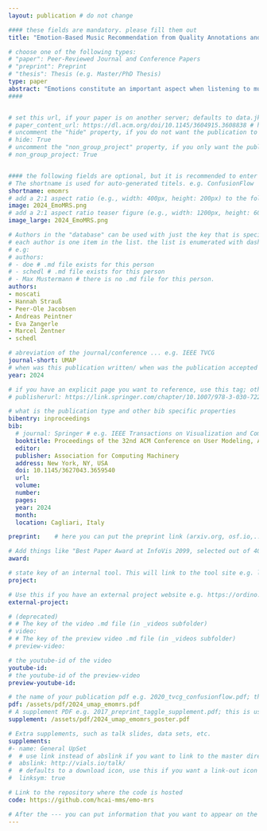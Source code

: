 ```yaml
---
layout: publication # do not change

#### these fields are mandatory. please fill them out
title: "Emotion-Based Music Recommendation from Quality Annotations and Large-Scale User-Generated Tags" # title of your publication 

# choose one of the following types:
# "paper": Peer-Reviewed Journal and Conference Papers
# "preprint": Preprint
# "thesis": Thesis (e.g. Master/PhD Thesis)
type: paper
abstract: "Emotions constitute an important aspect when listening to music. While manual annotations from user studies grounded in psychological research on music and emotions provide a well-defined and fine-grained description of the emotions evoked when listening to a music track, user-generated tags provide an alternative view stemming from large-scale data. In this work, we examine the relationship between these two emotional characterizations of music and analyze their impact on the performance of emotion-based music recommender systems individually and jointly. Our analysis shows that (i) the agreement between the two characterizations, as measured with Cohen's kappa coefficient and Kendall rank correlation, is often low, (ii) Leveraging the emotion profile based on the intensity of evoked emotions from high-quality annotations leads to performances that are stable across different recommendation algorithms; (iii) Simultaneously leveraging the emotion profiles based on high-quality and large-scale annotations allows to provide recommendations that are less exposed to the low accuracy that algorithms might reach when leveraging one type of data, only."
####


# set this url, if your paper is on another server; defaults to data.jku-vds-lab.at
# paper_content_url: https://dl.acm.org/doi/10.1145/3604915.3608838 # https://dl.acm.org/doi/abs/10.1145/3511808.3557656
# uncomment the "hide" property, if you do not want the publication to be displayed on the website (usually you don't need this)
# hide: True
# uncomment the "non_group_project" property, if you only want the publication to be displayed on your personal page (i.e. publications where you contributed, but does not have anything to do with the Vis Group e.g. Master Thesis,...)
# non_group_project: True


#### the following fields are optional, but it is recommended to enter as much information as possible
# The shortname is used for auto-generated titels. e.g. ConfusionFlow
shortname: emomrs
# add a 2:1 aspect ratio (e.g., width: 400px, height: 200px) to the folder /assets/images/papers/ e.g. 2020_tvcg_confusionflow.png
image: 2024_EmoMRS.png
# add a 2:1 aspect ratio teaser figure (e.g., width: 1200px, height: 600px) to the folder /assets/images/papers/ e.g. 2020_tvcg_confusionflow_teaser.png
image_large: 2024_EmoMRS.png

# Authors in the "database" can be used with just the key that is specified in the corresponding .md file (usually it is the lastname in lower case e.g. doe). Authors that do not have an individual page here should be stated with their full name (e.g. John Doe)
# each author is one item in the list. the list is enumerated with dashes ("-")
# e.g:
# authors:
# - doe # .md file exists for this person
# - schedl # .md file exists for this person
# - Max Mustermann # there is no .md file for this person.
authors:
- moscati
- Hannah Strauß
- Peer-Ole Jacobsen
- Andreas Peintner
- Eva Zangerle
- Marcel Zentner
- schedl

# abreviation of the journal/conference ... e.g. IEEE TVCG
journal-short: UMAP
# when was this publication written/ when was the publication accepted (e.g. 2020)
year: 2024

# if you have an explicit page you want to reference, use this tag; otherwise it will be generated from your doi
# publisherurl: https://link.springer.com/chapter/10.1007/978-3-030-72240-1_60 # add link to publisher page of your publication

# what is the publication type and other bib specific properties
bibentry: inproceedings
bib:
  # journal: Springer # e.g. IEEE Transactions on Visualization and Computer Graphics (to appear)
  booktitle: Proceedings of the 32nd ACM Conference on User Modeling, Adaptation and Personalization (UMAP)
  editor: 
  publisher: Association for Computing Machinery
  address: New York, NY, USA
  doi: 10.1145/3627043.3659540
  url:  
  volume: 
  number: 
  pages: 
  year: 2024
  month: 
  location: Cagliari, Italy

preprint:	 # here you can put the preprint link (arxiv.org, osf.io,...) e.g. https://arxiv.org/abs/1910.00969

# Add things like "Best Paper Award at InfoVis 2099, selected out of 4000 submissions"
award:

# state key of an internal tool. This will link to the tool site e.g. lineup (usually not needed)
project: 

# Use this if you have an external project website e.g. https://ordino.caleydoapp.org/
external-project: 

# (deprecated)
# # The key of the video .md file (in _videos subfolder)
# video: 
# # The key of the preview video .md file (in _videos subfolder)
# preview-video:

# the youtube-id of the video
youtube-id:
# the youtube-id of the preview-video
preview-youtube-id: 

# the name of your publication pdf e.g. 2020_tvcg_confusionflow.pdf; this is usually uploaded to the caleydo aws server
pdf: /assets/pdf/2024_umap_emomrs.pdf
# A supplement PDF e.g. 2017_preprint_taggle_supplement.pdf; this is usually uploaded to the caleydo aws server
supplement: /assets/pdf/2024_umap_emomrs_poster.pdf

# Extra supplements, such as talk slides, data sets, etc.
supplements:
#- name: General UpSet
#  # use link instead of abslink if you want to link to the master directory
#  abslink: http://vials.io/talk/
#  # defaults to a download icon, use this if you want a link-out icon
#  linksym: true

# Link to the repository where the code is hosted
code: https://github.com/hcai-mms/emo-mrs

# After the --- you can put information that you want to appear on the website using markdown formatting or HTML. A good example are acknowledgements, extra references, an erratum, etc.
---
```

